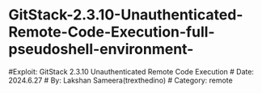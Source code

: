 # GitStack-2.3.10-Unauthenticated-Remote-Code-Execution-full-pseudoshell-environment-
#Exploit: GitStack 2.3.10 Unauthenticated Remote Code Execution # Date: 2024.6.27 # By: Lakshan Sameera(trexthedino) # Category: remote 
